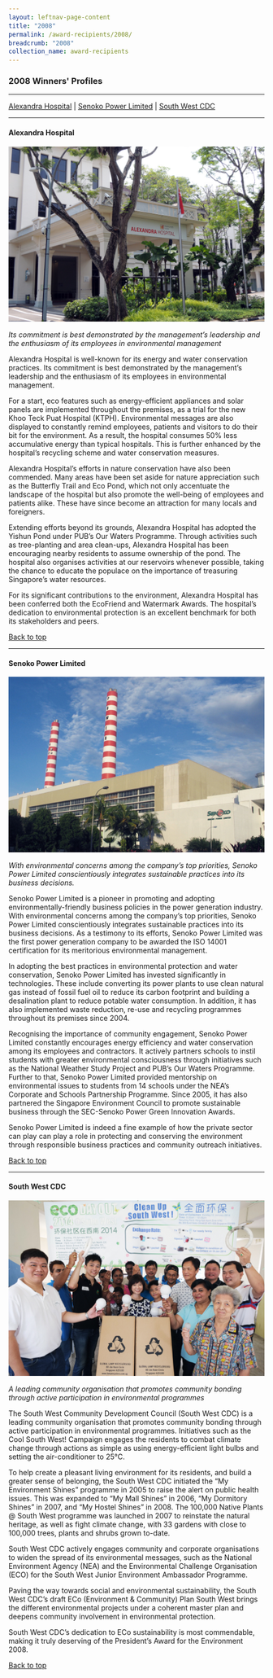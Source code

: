 ```yaml
---
layout: leftnav-page-content
title: "2008"
permalink: /award-recipients/2008/
breadcrumb: "2008"
collection_name: award-recipients
---
```


### 2008 Winners' Profiles

-------------------

[Alexandra Hospital](#ah) | [Senoko Power Limited](#spl) | [South West CDC](#swcdc)

-------------------

<a name="ah"></a>
#### Alexandra Hospital

![Alexandra Hospital](/images/award-recipients/2008-alexandra-hospital.jpg)

*Its commitment is best demonstrated by the management’s leadership and the enthusiasm of its employees in environmental management*

Alexandra Hospital is well-known for its energy and water conservation practices. Its commitment is best demonstrated by the management’s leadership and the enthusiasm of its employees in environmental management.

For a start, eco features such as energy-efficient appliances and solar panels are implemented throughout the premises, as a trial for the new Khoo Teck Puat Hospital (KTPH). Environmental messages are also displayed to constantly remind employees, patients and visitors to do their bit for the environment. As a result, the hospital consumes 50% less accumulative energy than typical hospitals. This is further enhanced by the hospital’s recycling scheme and water conservation measures.

Alexandra Hospital’s efforts in nature conservation have also been commended. Many areas have been set aside for nature appreciation such as the Butterfly Trail and Eco Pond, which not only accentuate the landscape of the hospital but also promote the well-being of employees and patients alike. These have since become an attraction for many locals and foreigners.

Extending efforts beyond its grounds, Alexandra Hospital has adopted the Yishun Pond under PUB’s Our Waters Programme. Through activities such as tree-planting and area clean-ups, Alexandra Hospital has been encouraging nearby residents to assume ownership of the pond. The hospital also organises activities at our reservoirs whenever possible, taking the chance to educate the populace on the importance of treasuring Singapore’s water resources.

For its significant contributions to the environment, Alexandra Hospital has been conferred both the EcoFriend and Watermark Awards. The hospital’s dedication to environmental protection is an excellent benchmark for both its stakeholders and peers.

[Back to top](#top)

-------------------

<a name="spl"></a>
#### Senoko Power Limited

![Senoko Power Limited](/images/award-recipients/2008-senoko-power.jpg)

*With environmental concerns among the company’s top priorities, Senoko Power Limited conscientiously integrates sustainable practices into its business decisions.*

Senoko Power Limited is a pioneer in promoting and adopting environmentally-friendly business policies in the power generation industry. With environmental concerns among the company’s top priorities, Senoko Power Limited conscientiously integrates sustainable practices into its business decisions. As a testimony to its efforts, Senoko Power Limited was the first power generation company to be awarded the ISO 14001 certification for its meritorious environmental management.

In adopting the best practices in environmental protection and water conservation, Senoko Power Limited has invested significantly in technologies. These include converting its power plants to use clean natural gas instead of fossil fuel oil to reduce its carbon footprint and building a desalination plant to reduce potable water consumption. In addition, it has also implemented waste reduction, re-use and recycling programmes throughout its premises since 2004.
 
Recognising the importance of community engagement, Senoko Power Limited constantly encourages energy efficiency and water conservation among its employees and contractors. It actively partners schools to instil students with greater environmental consciousness through initiatives such as the National Weather Study Project and PUB’s Our Waters Programme. Further to that, Senoko Power Limited provided mentorship on environmental issues to students from 14 schools under the NEA’s Corporate and Schools Partnership Programme. Since 2005, it has also partnered the Singapore Environment Council to promote sustainable business through the SEC-Senoko Power Green Innovation Awards.

Senoko Power Limited is indeed a fine example of how the private sector can play can play a role in protecting and conserving the environment through responsible business practices and community outreach initiatives.

[Back to top](#top)

-------------------

<a name="swcdc"></a>
#### South West CDC

![South West CDC](/images/award-recipients/2008-south-west-cdc.jpg)

*A leading community organisation that promotes community bonding through active participation in environmental programmes*

The South West Community Development Council (South West CDC) is a leading community organisation that promotes community bonding through active participation in environmental programmes.  Initiatives such as the Cool South West! Campaign engages the residents to combat climate change through actions as simple as using energy-efficient light bulbs and setting the air-conditioner to 25°C.

To help create a pleasant living environment for its residents, and build a greater sense of belonging, the South West CDC initiated the “My Environment Shines” programme in 2005 to raise the alert on public health issues.  This was expanded to “My Mall Shines” in 2006, “My Dormitory Shines” in 2007, and “My Hostel Shines” in 2008.  The 100,000 Native Plants @ South West programme was launched in 2007 to reinstate the natural heritage, as well as fight climate change, with 33 gardens with close to 100,000 trees, plants and shrubs grown to-date.

South West CDC actively engages community and corporate organisations to widen the spread of its environmental messages, such as the National Environment Agency (NEA) and the Environmental Challenge Organisation (ECO) for the South West Junior Environment Ambassador Programme.

Paving the way towards social and environmental sustainability, the South West CDC’s draft ECo (Environment & Community) Plan South West brings the different environmental projects under a coherent master plan and deepens community involvement in environmental protection.

South West CDC’s dedication to ECo sustainability is most commendable, making it truly deserving of the President’s Award for the Environment 2008.

[Back to top](#top)
